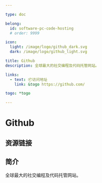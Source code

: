 ```yaml
---

type: doc

belong:
  id: software-pc-code-hosting
  # order: 9999

icon:
  light: /image/logo/github_dark.svg
  dark: /image/logo/github_light.svg

title: Github
description: 全球最大的社交编程及代码托管网站。

links:
  - text: 📦访问地址
    link: &togo https://github.com/

togo: *togo

---
```


<ShowLogo />

# Github

<ShowBreadcrumb />

## 资源链接

<ShowLinks />

## 简介

全球最大的社交编程及代码托管网站。
